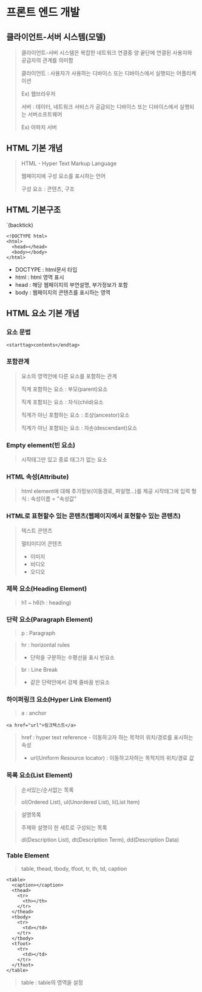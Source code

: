 # 프론트 엔드 개발

## 클라이언트-서버 시스템(모델)

> 클라이언트-서버 시스템은 복잡한 네트워크 연결중 양 끝단에 연결된 사용자와 공급자의 관계를 의미함
> 
> 클라이언트 : 사용자가 사용하는 디바이스 또는 디바이스에서 실행되는 어플리케이션
> 
> Ex) 웹브라우저
> 
> 서버 : 데이터, 네트워크 서비스가 공급되는 디바이스 또는 디바이스에서 실행되는 서버소프트웨어
> 
> Ex) 아파치 서버

## HTML 기본 개념

> HTML - Hyper Text Markup Language
> 
> 웹페이지에 구성 요소를 표시하는 언어
> 
> 구성 요소 : 콘텐츠, 구조

## HTML 기본구조

`(backtick)

```
<!DOCTYPE html>
<html>
  <head></head>
  <body></body>
</html>
```

- DOCTYPE : html문서 타입
- html : html 영역 표시
- head : 해당 웹페이지의 부연설명, 부가정보가 포함
- body : 웹페이지의 콘텐츠를 표시하는 영역

## HTML 요소 기본 개념

### 요소 문법

```
<starttag>contents</endtag>
```

### 포함관계

> 요소의 영역안에 다른 요소를 포함하는 관계
> 
> 직계 포함하는 요소 : 부모(parent)요소
> 
> 직계 포함되는 요소 : 자식(child)요소
> 
> 직계가 아닌 포함하는 요소 : 조상(ancestor)요소
> 
> 직계가 아닌 포함되는 요소 : 자손(descendant)요소

### Empty element(빈 요소)

> 시작태그만 있고 종료 태그가 없는 요소


### HTML 속성(Attribute)

> html element에 대해 추가정보(이동경로, 파일명...)를 제공
> 시작태그에 입력
> 형식 : 속성이름 = "속성값"

### HTML로 표현할수 있는 콘텐츠(웹페이지에서 표현할수 있는 콘텐츠)

> 텍스트 콘텐츠
> 
> 멀티미디어 콘텐츠
>  - 이미지
>  - 비디오
>  - 오디오

### 제목 요소(Heading Element)
> h1 ~ h6(h : heading)

### 단락 요소(Paragraph Element)
> p : Paragraph

> hr : horizontal rules
> - 단락을 구분하는 수평선을 표시
> 빈요소

> br : Line Break
> - 같은 단락안에서 강제 줄바꿈
> 빈요소

### 하이퍼링크 요소(Hyper Link Element)
> a : anchor

```
<a href="url">링크텍스트</a>
```

> href : hyper text reference - 이동하고자 하는 목적이 위치/경로를 표시하는 속성
> - url(Uniform Resource locator) : 이동하고자하는 목적지의 위치/경로 값

### 목록 요소(List Element)
> 순서있는/순서없는 목록
> 
> ol(Ordered List), ul(Unordered List), li(List Item)

> 설명목록
> 
> 주제와 설명이 한 세트로 구성되는 목록
> 
> dl(Description List), dt(Description Term), dd(Description Data)

### Table Element
> table, thead, tbody, tfoot, tr, th, td, caption

```
<table>
  <caption></caption>
  <thead>
    <tr>
      <th></th>
    </tr>
  </thead>
  <tbody>
    <tr>
      <td></td>
    </tr>
  </tbody>
  <tfoot>
    <tr>
      <td></td>
    </tr>
  </tfoot>
</table>
```

> table : table의 영역을 설정
> 






